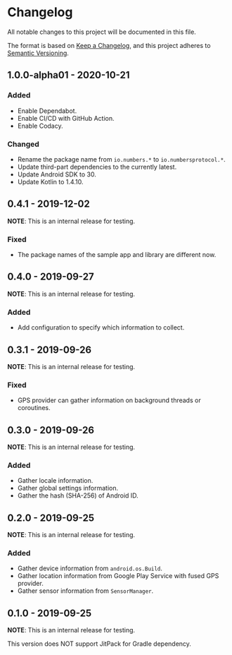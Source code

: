 # Changelog

All notable changes to this project will be documented in this file.

The format is based on [Keep a Changelog](https://keepachangelog.com/en/1.0.0/),
and this project adheres to [Semantic Versioning](https://semver.org/spec/v2.0.0.html).

## 1.0.0-alpha01 - 2020-10-21

### Added

- Enable Dependabot.
- Enable CI/CD with GitHub Action.
- Enable Codacy.

### Changed

- Rename the package name from `io.numbers.*` to `io.numbersprotocol.*`.
- Update third-part dependencies to the currently latest.
- Update Android SDK to 30.
- Update Kotlin to 1.4.10.

## 0.4.1 - 2019-12-02

__NOTE__: This is an internal release for testing.

### Fixed

- The package names of the sample app and library are different now.

## 0.4.0 - 2019-09-27

__NOTE__: This is an internal release for testing.

### Added

- Add configuration to specify which information to collect.

## 0.3.1 - 2019-09-26

__NOTE__: This is an internal release for testing.

### Fixed

- GPS provider can gather information on background threads or coroutines.

## 0.3.0 - 2019-09-26

__NOTE__: This is an internal release for testing.

### Added

- Gather locale information.
- Gather global settings information.
- Gather the hash (SHA-256) of Android ID.

## 0.2.0 - 2019-09-25

__NOTE__: This is an internal release for testing.

### Added

- Gather device information from `android.os.Build`.
- Gather location information from Google Play Service with fused GPS provider.
- Gather sensor information from `SensorManager`.

## 0.1.0 - 2019-09-25

__NOTE__: This is an internal release for testing.

This version does NOT support JitPack for Gradle dependency.
